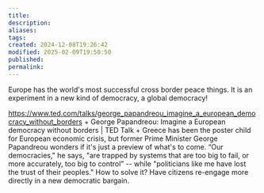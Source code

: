 ```yaml
---
title: 
description: 
aliases: 
tags: 
created: 2024-12-08T19:26:42
modified: 2025-02-09T19:50:50
published: 
permalink: 
---
```



Europe has the world's most successful cross border peace things. It is an experiment in a new kind of democracy, a global democracy!


https://www.ted.com/talks/george_papandreou_imagine_a_european_democracy_without_borders + George Papandreou: Imagine a European democracy without borders | TED Talk + Greece has been the poster child for European economic crisis, but former Prime Minister George Papandreou wonders if it's just a preview of what's to come. “Our democracies," he says, "are trapped by systems that are too big to fail, or more accurately, too big to control” -- while "politicians like me have lost the trust of their peoples." How to solve it? Have citizens re-engage more directly in a new democratic bargain.
